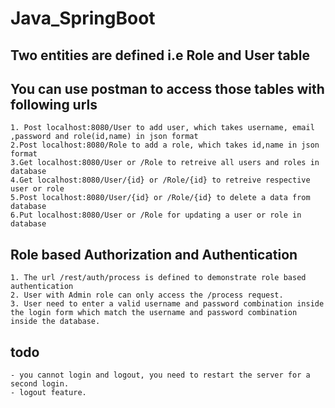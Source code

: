 # Java_SpringBoot
## Two entities are defined i.e Role and User table
    
## You can use postman to access those tables with following urls
    1. Post localhost:8080/User to add user, which takes username, email ,password and role(id,name) in json format
    2.Post localhost:8080/Role to add a role, which takes id,name in json format
    3.Get localhost:8080/User or /Role to retreive all users and roles in database
    4.Get localhost:8080/User/{id} or /Role/{id} to retreive respective user or role
    5.Post localhost:8080/User/{id} or /Role/{id} to delete a data from database
    6.Put localhost:8080/User or /Role for updating a user or role in database

## Role based Authorization and Authentication
    1. The url /rest/auth/process is defined to demonstrate role based authentication
    2. User with Admin role can only access the /process request.
    3. User need to enter a valid username and password combination inside the login form which match the username and password combination inside the database.

##  todo
    - you cannot login and logout, you need to restart the server for a second login.
    - logout feature.

